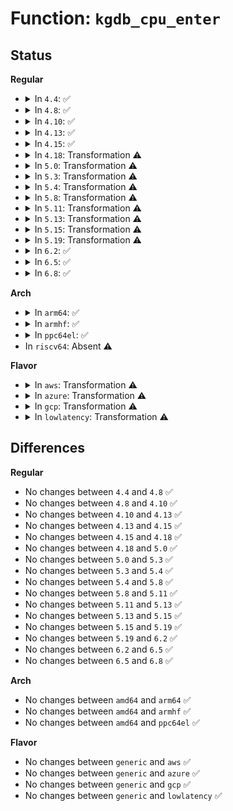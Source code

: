 # Function: <code>kgdb_cpu_enter</code>

## Status
<b>Regular</b>
<ul>
<li>
<details>
<summary>In <code>4.4</code>: ✅</summary>

```c
int kgdb_cpu_enter(struct kgdb_state *ks, struct pt_regs *regs, int exception_state);
```

**Collision:** Unique Static

**Inline:** No

**Transformation:** False

**Instances:**

```
In kernel/debug/debug_core.c (ffffffff8112fc60)
Location: kernel/debug/debug_core.c:467
Inline: False
Direct callers:
  - kernel/debug/debug_core.c:kgdb_handle_exception
  - kernel/debug/debug_core.c:kgdb_nmicallback
  - kernel/debug/debug_core.c:kgdb_nmicallin
```
**Symbols:**

```
ffffffff8112fc60-ffffffff811301eb: kgdb_cpu_enter (STB_LOCAL)
```
</details>
</li>
<li>
<details>
<summary>In <code>4.8</code>: ✅</summary>

```c
int kgdb_cpu_enter(struct kgdb_state *ks, struct pt_regs *regs, int exception_state);
```

**Collision:** Unique Static

**Inline:** No

**Transformation:** False

**Instances:**

```
In kernel/debug/debug_core.c (ffffffff81137f70)
Location: kernel/debug/debug_core.c:467
Inline: False
Direct callers:
  - kernel/debug/debug_core.c:kgdb_nmicallin
  - kernel/debug/debug_core.c:kgdb_nmicallback
  - kernel/debug/debug_core.c:kgdb_handle_exception
```
**Symbols:**

```
ffffffff81137f70-ffffffff811384e2: kgdb_cpu_enter (STB_LOCAL)
```
</details>
</li>
<li>
<details>
<summary>In <code>4.10</code>: ✅</summary>

```c
int kgdb_cpu_enter(struct kgdb_state *ks, struct pt_regs *regs, int exception_state);
```

**Collision:** Unique Static

**Inline:** No

**Transformation:** False

**Instances:**

```
In kernel/debug/debug_core.c (ffffffff81141d00)
Location: kernel/debug/debug_core.c:467
Inline: False
Direct callers:
  - kernel/debug/debug_core.c:kgdb_nmicallin
  - kernel/debug/debug_core.c:kgdb_nmicallback
  - kernel/debug/debug_core.c:kgdb_handle_exception
```
**Symbols:**

```
ffffffff81141d00-ffffffff81142280: kgdb_cpu_enter (STB_LOCAL)
```
</details>
</li>
<li>
<details>
<summary>In <code>4.13</code>: ✅</summary>

```c
int kgdb_cpu_enter(struct kgdb_state *ks, struct pt_regs *regs, int exception_state);
```

**Collision:** Unique Static

**Inline:** No

**Transformation:** False

**Instances:**

```
In kernel/debug/debug_core.c (ffffffff81143540)
Location: kernel/debug/debug_core.c:468
Inline: False
Direct callers:
  - kernel/debug/debug_core.c:kgdb_nmicallin
  - kernel/debug/debug_core.c:kgdb_nmicallback
  - kernel/debug/debug_core.c:kgdb_handle_exception
```
**Symbols:**

```
ffffffff81143540-ffffffff81143ab7: kgdb_cpu_enter (STB_LOCAL)
```
</details>
</li>
<li>
<details>
<summary>In <code>4.15</code>: ✅</summary>

```c
int kgdb_cpu_enter(struct kgdb_state *ks, struct pt_regs *regs, int exception_state);
```

**Collision:** Unique Static

**Inline:** No

**Transformation:** False

**Instances:**

```
In kernel/debug/debug_core.c (ffffffff811501f0)
Location: kernel/debug/debug_core.c:468
Inline: False
Direct callers:
  - kernel/debug/debug_core.c:kgdb_nmicallin
  - kernel/debug/debug_core.c:kgdb_nmicallback
  - kernel/debug/debug_core.c:kgdb_handle_exception
```
**Symbols:**

```
ffffffff811501f0-ffffffff8115076f: kgdb_cpu_enter (STB_LOCAL)
```
</details>
</li>
<li>
<details>
<summary>In <code>4.18</code>: Transformation ⚠️</summary>

```c
int kgdb_cpu_enter(struct kgdb_state *ks, struct pt_regs *regs, int exception_state);
```

**Collision:** Unique Static

**Inline:** No

**Transformation:** True

**Instances:**

```
In kernel/debug/debug_core.c (0)
Location: kernel/debug/debug_core.c:468
Inline: False
Direct callers:
  - kernel/debug/debug_core.c:kgdb_nmicallin
  - kernel/debug/debug_core.c:kgdb_nmicallback
  - kernel/debug/debug_core.c:kgdb_handle_exception
```
**Symbols:**

```
ffffffff8115ed90-ffffffff8115f2f8: kgdb_cpu_enter (STB_LOCAL)
ffffffff8115f8ea-ffffffff8115f8fb: kgdb_cpu_enter.cold.21 (STB_LOCAL)
```
</details>
</li>
<li>
<details>
<summary>In <code>5.0</code>: Transformation ⚠️</summary>

```c
int kgdb_cpu_enter(struct kgdb_state *ks, struct pt_regs *regs, int exception_state);
```

**Collision:** Unique Static

**Inline:** No

**Transformation:** True

**Instances:**

```
In kernel/debug/debug_core.c (0)
Location: kernel/debug/debug_core.c:525
Inline: False
Direct callers:
  - kernel/debug/debug_core.c:kgdb_nmicallin
  - kernel/debug/debug_core.c:kgdb_nmicallback
  - kernel/debug/debug_core.c:kgdb_handle_exception
```
**Symbols:**

```
ffffffff8116bac0-ffffffff8116c03f: kgdb_cpu_enter (STB_LOCAL)
ffffffff8116c65a-ffffffff8116c66b: kgdb_cpu_enter.cold.21 (STB_LOCAL)
```
</details>
</li>
<li>
<details>
<summary>In <code>5.3</code>: Transformation ⚠️</summary>

```c
int kgdb_cpu_enter(struct kgdb_state *ks, struct pt_regs *regs, int exception_state);
```

**Collision:** Unique Static

**Inline:** No

**Transformation:** True

**Instances:**

```
In kernel/debug/debug_core.c (0)
Location: kernel/debug/debug_core.c:525
Inline: False
Direct callers:
  - kernel/debug/debug_core.c:kgdb_nmicallin
  - kernel/debug/debug_core.c:kgdb_nmicallback
  - kernel/debug/debug_core.c:kgdb_handle_exception
```
**Symbols:**

```
ffffffff811788e0-ffffffff81178e65: kgdb_cpu_enter (STB_LOCAL)
ffffffff81179492-ffffffff811794a3: kgdb_cpu_enter.cold (STB_LOCAL)
```
</details>
</li>
<li>
<details>
<summary>In <code>5.4</code>: Transformation ⚠️</summary>

```c
int kgdb_cpu_enter(struct kgdb_state *ks, struct pt_regs *regs, int exception_state);
```

**Collision:** Unique Static

**Inline:** No

**Transformation:** True

**Instances:**

```
In kernel/debug/debug_core.c (0)
Location: kernel/debug/debug_core.c:525
Inline: False
Direct callers:
  - kernel/debug/debug_core.c:kgdb_nmicallin
  - kernel/debug/debug_core.c:kgdb_nmicallback
  - kernel/debug/debug_core.c:kgdb_handle_exception
```
**Symbols:**

```
ffffffff81184730-ffffffff81184cb2: kgdb_cpu_enter (STB_LOCAL)
ffffffff81185322-ffffffff81185333: kgdb_cpu_enter.cold (STB_LOCAL)
```
</details>
</li>
<li>
<details>
<summary>In <code>5.8</code>: Transformation ⚠️</summary>

```c
int kgdb_cpu_enter(struct kgdb_state *ks, struct pt_regs *regs, int exception_state);
```

**Collision:** Unique Static

**Inline:** No

**Transformation:** True

**Instances:**

```
In kernel/debug/debug_core.c (0)
Location: kernel/debug/debug_core.c:567
Inline: False
Direct callers:
  - kernel/debug/debug_core.c:kgdb_nmicallin
  - kernel/debug/debug_core.c:kgdb_handle_exception
  - kernel/debug/debug_core.c:kgdb_call_nmi_hook
```
**Symbols:**

```
ffffffff81198770-ffffffff81198cfd: kgdb_cpu_enter (STB_LOCAL)
ffffffff8119945d-ffffffff81199483: kgdb_cpu_enter.cold (STB_LOCAL)
```
</details>
</li>
<li>
<details>
<summary>In <code>5.11</code>: Transformation ⚠️</summary>

```c
int kgdb_cpu_enter(struct kgdb_state *ks, struct pt_regs *regs, int exception_state);
```

**Collision:** Unique Static

**Inline:** No

**Transformation:** True

**Instances:**

```
In kernel/debug/debug_core.c (0)
Location: kernel/debug/debug_core.c:586
Inline: False
Direct callers:
  - kernel/debug/debug_core.c:kgdb_handle_exception
  - kernel/debug/debug_core.c:kgdb_call_nmi_hook
```
**Symbols:**

```
ffffffff811958d0-ffffffff81195e75: kgdb_cpu_enter (STB_LOCAL)
ffffffff81be4b70-ffffffff81be4b96: kgdb_cpu_enter.cold (STB_LOCAL)
```
</details>
</li>
<li>
<details>
<summary>In <code>5.13</code>: Transformation ⚠️</summary>

```c
int kgdb_cpu_enter(struct kgdb_state *ks, struct pt_regs *regs, int exception_state);
```

**Collision:** Unique Static

**Inline:** No

**Transformation:** True

**Instances:**

```
In kernel/debug/debug_core.c (0)
Location: kernel/debug/debug_core.c:585
Inline: False
Direct callers:
  - kernel/debug/debug_core.c:kgdb_handle_exception
  - kernel/debug/debug_core.c:kgdb_call_nmi_hook
```
**Symbols:**

```
ffffffff81196870-ffffffff81196e4e: kgdb_cpu_enter (STB_LOCAL)
ffffffff81bd69e3-ffffffff81bd6a09: kgdb_cpu_enter.cold (STB_LOCAL)
```
</details>
</li>
<li>
<details>
<summary>In <code>5.15</code>: Transformation ⚠️</summary>

```c
int kgdb_cpu_enter(struct kgdb_state *ks, struct pt_regs *regs, int exception_state);
```

**Collision:** Unique Static

**Inline:** No

**Transformation:** True

**Instances:**

```
In kernel/debug/debug_core.c (0)
Location: kernel/debug/debug_core.c:582
Inline: False
Direct callers:
  - kernel/debug/debug_core.c:kgdb_handle_exception
  - kernel/debug/debug_core.c:kgdb_call_nmi_hook
```
**Symbols:**

```
ffffffff811bfb70-ffffffff811c0635: kgdb_cpu_enter (STB_LOCAL)
ffffffff81cb39d0-ffffffff81cb3a38: kgdb_cpu_enter.cold (STB_LOCAL)
```
</details>
</li>
<li>
<details>
<summary>In <code>5.19</code>: Transformation ⚠️</summary>

```c
int kgdb_cpu_enter(struct kgdb_state *ks, struct pt_regs *regs, int exception_state);
```

**Collision:** Unique Static

**Inline:** No

**Transformation:** True

**Instances:**

```
In kernel/debug/debug_core.c (0)
Location: kernel/debug/debug_core.c:583
Inline: False
Direct callers:
  - kernel/debug/debug_core.c:kgdb_handle_exception
  - kernel/debug/debug_core.c:kgdb_call_nmi_hook
```
**Symbols:**

```
ffffffff811f3060-ffffffff811f3b30: kgdb_cpu_enter (STB_LOCAL)
ffffffff81e64840-ffffffff81e648a7: kgdb_cpu_enter.cold (STB_LOCAL)
```
</details>
</li>
<li>
<details>
<summary>In <code>6.2</code>: ✅</summary>

```c
int kgdb_cpu_enter(struct kgdb_state *ks, struct pt_regs *regs, int exception_state);
```

**Collision:** Unique Static

**Inline:** No

**Transformation:** False

**Instances:**

```
In kernel/debug/debug_core.c (ffffffff81239e00)
Location: kernel/debug/debug_core.c:571
Inline: False
Direct callers:
  - kernel/debug/debug_core.c:kgdb_handle_exception
  - kernel/debug/debug_core.c:kgdb_call_nmi_hook
```
**Symbols:**

```
ffffffff81239e00-ffffffff8123a93d: kgdb_cpu_enter (STB_LOCAL)
```
</details>
</li>
<li>
<details>
<summary>In <code>6.5</code>: ✅</summary>

```c
int kgdb_cpu_enter(struct kgdb_state *ks, struct pt_regs *regs, int exception_state);
```

**Collision:** Unique Static

**Inline:** No

**Transformation:** False

**Instances:**

```
In kernel/debug/debug_core.c (ffffffff81250e10)
Location: kernel/debug/debug_core.c:571
Inline: False
Direct callers:
  - kernel/debug/debug_core.c:kgdb_handle_exception
  - kernel/debug/debug_core.c:kgdb_call_nmi_hook
```
**Symbols:**

```
ffffffff81250e10-ffffffff8125194d: kgdb_cpu_enter (STB_LOCAL)
```
</details>
</li>
<li>
<details>
<summary>In <code>6.8</code>: ✅</summary>

```c
int kgdb_cpu_enter(struct kgdb_state *ks, struct pt_regs *regs, int exception_state);
```

**Collision:** Unique Static

**Inline:** No

**Transformation:** False

**Instances:**

```
In kernel/debug/debug_core.c (ffffffff8126ac60)
Location: kernel/debug/debug_core.c:571
Inline: False
Direct callers:
  - kernel/debug/debug_core.c:kgdb_handle_exception
  - kernel/debug/debug_core.c:kgdb_call_nmi_hook
```
**Symbols:**

```
ffffffff8126ac60-ffffffff8126b79d: kgdb_cpu_enter (STB_LOCAL)
```
</details>
</li>
</ul>
<b>Arch</b>
<ul>
<li>
<details>
<summary>In <code>arm64</code>: ✅</summary>

```c
int kgdb_cpu_enter(struct kgdb_state *ks, struct pt_regs *regs, int exception_state);
```

**Collision:** Unique Static

**Inline:** No

**Transformation:** False

**Instances:**

```
In kernel/debug/debug_core.c (ffff8000101fa0d8)
Location: kernel/debug/debug_core.c:525
Inline: False
Direct callers:
  - kernel/debug/debug_core.c:kgdb_nmicallin
  - kernel/debug/debug_core.c:kgdb_nmicallback
  - kernel/debug/debug_core.c:kgdb_handle_exception
```
**Symbols:**

```
ffff8000101fa0d8-ffff8000101fa794: kgdb_cpu_enter (STB_LOCAL)
```
</details>
</li>
<li>
<details>
<summary>In <code>armhf</code>: ✅</summary>

```c
int kgdb_cpu_enter(struct kgdb_state *ks, struct pt_regs *regs, int exception_state);
```

**Collision:** Unique Static

**Inline:** No

**Transformation:** False

**Instances:**

```
In kernel/debug/debug_core.c (c043a15c)
Location: kernel/debug/debug_core.c:525
Inline: False
Direct callers:
  - kernel/debug/debug_core.c:kgdb_nmicallin
  - kernel/debug/debug_core.c:kgdb_nmicallback
  - kernel/debug/debug_core.c:kgdb_handle_exception
```
**Symbols:**

```
c043a15c-c043a89c: kgdb_cpu_enter (STB_LOCAL)
```
</details>
</li>
<li>
<details>
<summary>In <code>ppc64el</code>: ✅</summary>

```c
int kgdb_cpu_enter(struct kgdb_state *ks, struct pt_regs *regs, int exception_state);
```

**Collision:** Unique Static

**Inline:** No

**Transformation:** False

**Instances:**

```
In kernel/debug/debug_core.c (c000000000271a20)
Location: kernel/debug/debug_core.c:525
Inline: False
Direct callers:
  - kernel/debug/debug_core.c:kgdb_nmicallin
  - kernel/debug/debug_core.c:kgdb_nmicallback
  - kernel/debug/debug_core.c:kgdb_handle_exception
```
**Symbols:**

```
c000000000271a20-c0000000002721e0: kgdb_cpu_enter (STB_LOCAL)
```
</details>
</li>
<li>
In <code>riscv64</code>: Absent ⚠️
</li>
</ul>
<b>Flavor</b>
<ul>
<li>
<details>
<summary>In <code>aws</code>: Transformation ⚠️</summary>

```c
int kgdb_cpu_enter(struct kgdb_state *ks, struct pt_regs *regs, int exception_state);
```

**Collision:** Unique Static

**Inline:** No

**Transformation:** True

**Instances:**

```
In kernel/debug/debug_core.c (0)
Location: kernel/debug/debug_core.c:525
Inline: False
Direct callers:
  - kernel/debug/debug_core.c:kgdb_nmicallin
  - kernel/debug/debug_core.c:kgdb_nmicallback
  - kernel/debug/debug_core.c:kgdb_handle_exception
```
**Symbols:**

```
ffffffff8117cd50-ffffffff8117d2d2: kgdb_cpu_enter (STB_LOCAL)
ffffffff8117d942-ffffffff8117d953: kgdb_cpu_enter.cold (STB_LOCAL)
```
</details>
</li>
<li>
<details>
<summary>In <code>azure</code>: Transformation ⚠️</summary>

```c
int kgdb_cpu_enter(struct kgdb_state *ks, struct pt_regs *regs, int exception_state);
```

**Collision:** Unique Static

**Inline:** No

**Transformation:** True

**Instances:**

```
In kernel/debug/debug_core.c (0)
Location: kernel/debug/debug_core.c:525
Inline: False
Direct callers:
  - kernel/debug/debug_core.c:kgdb_nmicallin
  - kernel/debug/debug_core.c:kgdb_nmicallback
  - kernel/debug/debug_core.c:kgdb_handle_exception
```
**Symbols:**

```
ffffffff8116fed0-ffffffff81170430: kgdb_cpu_enter (STB_LOCAL)
ffffffff81170a92-ffffffff81170aa3: kgdb_cpu_enter.cold (STB_LOCAL)
```
</details>
</li>
<li>
<details>
<summary>In <code>gcp</code>: Transformation ⚠️</summary>

```c
int kgdb_cpu_enter(struct kgdb_state *ks, struct pt_regs *regs, int exception_state);
```

**Collision:** Unique Static

**Inline:** No

**Transformation:** True

**Instances:**

```
In kernel/debug/debug_core.c (0)
Location: kernel/debug/debug_core.c:525
Inline: False
Direct callers:
  - kernel/debug/debug_core.c:kgdb_nmicallin
  - kernel/debug/debug_core.c:kgdb_nmicallback
  - kernel/debug/debug_core.c:kgdb_handle_exception
```
**Symbols:**

```
ffffffff8117ab20-ffffffff8117b0a2: kgdb_cpu_enter (STB_LOCAL)
ffffffff8117b712-ffffffff8117b723: kgdb_cpu_enter.cold (STB_LOCAL)
```
</details>
</li>
<li>
<details>
<summary>In <code>lowlatency</code>: Transformation ⚠️</summary>

```c
int kgdb_cpu_enter(struct kgdb_state *ks, struct pt_regs *regs, int exception_state);
```

**Collision:** Unique Static

**Inline:** No

**Transformation:** True

**Instances:**

```
In kernel/debug/debug_core.c (0)
Location: kernel/debug/debug_core.c:525
Inline: False
Direct callers:
  - kernel/debug/debug_core.c:kgdb_nmicallin
  - kernel/debug/debug_core.c:kgdb_nmicallback
  - kernel/debug/debug_core.c:kgdb_handle_exception
```
**Symbols:**

```
ffffffff81188450-ffffffff811889ce: kgdb_cpu_enter (STB_LOCAL)
ffffffff81189032-ffffffff81189043: kgdb_cpu_enter.cold (STB_LOCAL)
```
</details>
</li>
</ul>

## Differences
<b>Regular</b>
<ul>
<li>
No changes between <code>4.4</code> and <code>4.8</code> ✅
</li>
<li>
No changes between <code>4.8</code> and <code>4.10</code> ✅
</li>
<li>
No changes between <code>4.10</code> and <code>4.13</code> ✅
</li>
<li>
No changes between <code>4.13</code> and <code>4.15</code> ✅
</li>
<li>
No changes between <code>4.15</code> and <code>4.18</code> ✅
</li>
<li>
No changes between <code>4.18</code> and <code>5.0</code> ✅
</li>
<li>
No changes between <code>5.0</code> and <code>5.3</code> ✅
</li>
<li>
No changes between <code>5.3</code> and <code>5.4</code> ✅
</li>
<li>
No changes between <code>5.4</code> and <code>5.8</code> ✅
</li>
<li>
No changes between <code>5.8</code> and <code>5.11</code> ✅
</li>
<li>
No changes between <code>5.11</code> and <code>5.13</code> ✅
</li>
<li>
No changes between <code>5.13</code> and <code>5.15</code> ✅
</li>
<li>
No changes between <code>5.15</code> and <code>5.19</code> ✅
</li>
<li>
No changes between <code>5.19</code> and <code>6.2</code> ✅
</li>
<li>
No changes between <code>6.2</code> and <code>6.5</code> ✅
</li>
<li>
No changes between <code>6.5</code> and <code>6.8</code> ✅
</li>
</ul>
<b>Arch</b>
<ul>
<li>
No changes between <code>amd64</code> and <code>arm64</code> ✅
</li>
<li>
No changes between <code>amd64</code> and <code>armhf</code> ✅
</li>
<li>
No changes between <code>amd64</code> and <code>ppc64el</code> ✅
</li>
</ul>
<b>Flavor</b>
<ul>
<li>
No changes between <code>generic</code> and <code>aws</code> ✅
</li>
<li>
No changes between <code>generic</code> and <code>azure</code> ✅
</li>
<li>
No changes between <code>generic</code> and <code>gcp</code> ✅
</li>
<li>
No changes between <code>generic</code> and <code>lowlatency</code> ✅
</li>
</ul>

